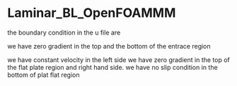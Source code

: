 # Laminar_BL_OpenFOAMMM


the boundary condition in the u file are

we have zero gradient in the top and the bottom of the entrace region 

we have constant velocity in the left side 
we have zero gradient in the top of the flat plate region and right hand side.
we have no slip condition in the bottom of plat flat region 
